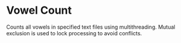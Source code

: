# Vowel Count

Counts all vowels in specified text files using multithreading. Mutual exclusion is used to lock processing to avoid conflicts.

#